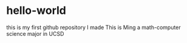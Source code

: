 # hello-world
this is my first github repository I made
This is Ming a math-computer science major in UCSD
